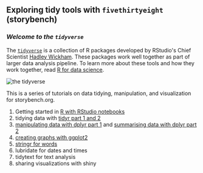 ## Exploring tidy tools with `fivethirtyeight` (storybench)

### *Welcome to the `tidyverse`*

The [`tidyverse`](http://tidyverse.org/) is a collection of R packages developed by RStudio's Chief Scientist [Hadley Wickham](http://hadley.nz/). These packages work well together as part of larger data analysis pipeline. To learn more about these tools and how they work together, read [R for data science](http://r4ds.had.co.nz/). 

![the tidyverse](https://github.com/mjfrigaard/storybenchR/blob/master/images/tidyverse2.1.png?raw=true) 

This is a series of tutorials on data tidying, manipulation, and visualization for storybench.org. 
1. Getting started in [R with RStudio notebooks](https://github.com/mjfrigaard/storybenchR/blob/master/RMarkdown_4_code/getting_started_rstudio_notebooks.Rmd) 
2. tidying data with [tidyr part 1 and 2](https://github.com/mjfrigaard/storybenchR/tree/master/tidyr_2_shape)
3. [manipulating data with dplyr part 1](https://github.com/mjfrigaard/storybenchR/tree/master/dplyr_4_wrangling) and [summarising data with dplyr part 2](https://github.com/mjfrigaard/storybenchR/tree/master/dplyr_4_summaries)
4. [creating graphs with ggplot2](https://github.com/mjfrigaard/storybenchR/tree/master/ggplot2_for_viz) 
5. [stringr for words](https://github.com/mjfrigaard/storybenchR/blob/master/stringr_4_strings/README.md)
6. lubridate for dates and times
7. tidytext for text analysis
8. sharing visualizations with shiny


